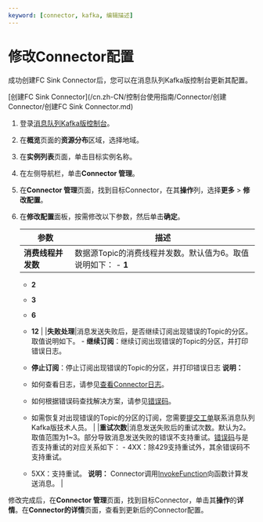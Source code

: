 ```yaml
---
keyword: [connector, kafka, 编辑描述]
---
```


# 修改Connector配置

成功创建FC Sink Connector后，您可以在消息队列Kafka版控制台更新其配置。

[创建FC Sink Connector](/cn.zh-CN/控制台使用指南/Connector/创建Connector/创建FC Sink Connector.md)

1.  登录[消息队列Kafka版控制台](https://kafka.console.aliyun.com/?spm=a2c4g.11186623.2.22.6bf72638IfKzDm)。

2.  在**概览**页面的**资源分布**区域，选择地域。

3.  在**实例列表**页面，单击目标实例名称。

4.  在左侧导航栏，单击**Connector 管理**。

5.  在**Connector 管理**页面，找到目标Connector，在其**操作**列，选择**更多** \> **修改配置**。

6.  在**修改配置**面板，按需修改以下参数，然后单击**确定**。

    |参数|描述|
    |--|--|
    |**消费线程并发数**|数据源Topic的消费线程并发数。默认值为6。取值说明如下：    -   **1**
    -   **2**
    -   **3**
    -   **6**
    -   **12** |
    |**失败处理**|消息发送失败后，是否继续订阅出现错误的Topic的分区。取值说明如下。    -   **继续订阅**：继续订阅出现错误的Topic的分区，并打印错误日志。
    -   **停止订阅**：停止订阅出现错误的Topic的分区，并打印错误日志
**说明：**

    -   如何查看日志，请参见[查看Connector日志](/cn.zh-CN/控制台使用指南/Connector/查看Connector日志.md)。
    -   如何根据错误码查找解决方案，请参见[错误码]()。
    -   如需恢复对出现错误的Topic的分区的订阅，您需要[提交工单](https://selfservice.console.aliyun.com/ticket/createIndex?spm=a2c4g.11186623.2.23.33183cc5K5SAef)联系消息队列Kafka版技术人员。 |
    |**重试次数**|消息发送失败后的重试次数。默认为2。取值范围为1~3。部分导致消息发送失败的错误不支持重试。[错误码]()与是否支持重试的对应关系如下：    -   4XX：除429支持重试外，其余错误码不支持重试。
    -   5XX：支持重试。
**说明：** Connector调用[InvokeFunction]()向函数计算发送消息。 |


修改完成后，在**Connector 管理**页面，找到目标Connector，单击其**操作**的**详情**。在**Connector的详情**页面，查看到更新后的Connector配置。

